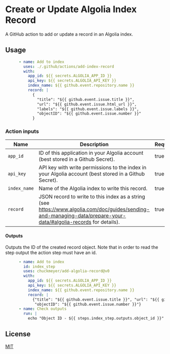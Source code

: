 # Create or Update Algolia Index Record

A GitHub action to add or update a record in an Algolia index.

## Usage

```yml
      - name: Add to index
        uses: ./.github/actions/add-index-record
        with:
          app_id: ${{ secrets.ALGOLIA_APP_ID }}
          api_key: ${{ secrets.ALGOLIA_API_KEY }}
          index_name: ${{ github.event.repository.name }}
          record: |
            {
              "title": "${{ github.event.issue.title }}", 
              "url": "${{ github.event.issue.html_url }}", 
              "labels": "${{ github.event.issue.labels }}",
              "objectID": "${{ github.event.issue.number }}"
            }
```

### Action inputs

| Name | Description | Required |
| --- | --- | --- |
| `app_id` | ID of this application in your Algolia account (best stored in a Github Secret). | true |
| `api_key` | API key with write permissions to the index in your Algolia account (best stored in a Github Secret). | true |
| `index_name` | Name of the Algolia index to write this record. | true |
| `record` | JSON record to write to this index as a string (see https://www.algolia.com/doc/guides/sending-and-managing-data/prepare-your-data/#algolia-records for details). | true |

#### Outputs

Outputs the ID of the created record object. Note that in order to read the step output the action step must have an id.

```yml
      - name: Add to index
        id: index_step
        uses: chuckmeyer/add-algolia-record@v0
        with:
          app_id: ${{ secrets.ALGOLIA_APP_ID }}
          api_key: ${{ secrets.ALGOLIA_API_KEY }}
          index_name: ${{ github.event.repository.name }}
          record: |
            {"title": "${{ github.event.issue.title }}", "url": "${{ github.event.issue.html_url }}", "labels": "${{ github.event.issue.labels }}",
             "objectID": "${{ github.event.issue.number }}"}
      - name: Check outputs
        run: |
          echo "Object ID - ${{ steps.index_step.outputs.object_id }}"
```

## License

[MIT](LICENSE)